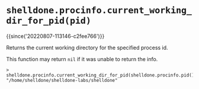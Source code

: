 # `shelldone.procinfo.current_working_dir_for_pid(pid)`

{{since('20220807-113146-c2fee766')}}

Returns the current working directory for the specified process id.

This function may return `nil` if it was unable to return the info.

```
> shelldone.procinfo.current_working_dir_for_pid(shelldone.procinfo.pid())
"/home/shelldone/shelldone-labs/shelldone"
```

